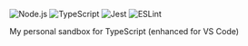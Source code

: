 ![Node.js](https://img.shields.io/badge/Node.js-24.4.0-green.svg)
![TypeScript](https://img.shields.io/badge/TypeScript-^5.8.3-blue.svg)
![Jest](https://img.shields.io/badge/Jest-^30.0.4-purple.svg)
![ESLint](https://img.shields.io/badge/ESLint-^9.31.0-yellow.svg)

My personal sandbox for TypeScript (enhanced for VS Code)
